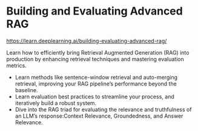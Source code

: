 # Building and Evaluating Advanced RAG

https://learn.deeplearning.ai/building-evaluating-advanced-rag/

Learn how to efficiently bring Retrieval Augmented Generation (RAG) into production by enhancing retrieval techniques and mastering evaluation metrics.

- Learn methods like sentence-window retrieval and auto-merging retrieval, improving your RAG pipeline’s performance beyond the baseline.
- Learn evaluation best practices to streamline your process, and iteratively build a robust system.
- Dive into the RAG triad for evaluating the relevance and truthfulness of an LLM’s response:Context Relevance, Groundedness, and Answer Relevance.

